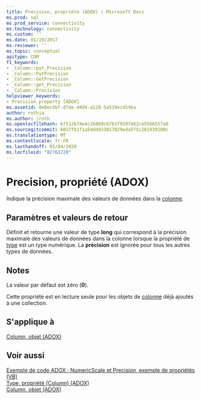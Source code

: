 ```yaml
---
title: Precision, propriété (ADOX) | Microsoft Docs
ms.prod: sql
ms.prod_service: connectivity
ms.technology: connectivity
ms.custom: ''
ms.date: 01/19/2017
ms.reviewer: ''
ms.topic: conceptual
apitype: COM
f1_keywords:
- _Column::put_Precision
- _Column::PutPrecision
- _Column::GetPrecision
- _Column::get_Precision
- _Column::Precision
helpviewer_keywords:
- Precision property [ADOX]
ms.assetid: 0e0ecbbf-d7de-49d4-a128-5a519ecd54ba
author: rothja
ms.author: jroth
ms.openlocfilehash: 67512b74e4c2b869cb7b1f9397462ce5566557a8
ms.sourcegitcommit: 6037fb1f1a5ddd933017029eda5f5c281939100c
ms.translationtype: MT
ms.contentlocale: fr-FR
ms.lasthandoff: 05/04/2020
ms.locfileid: "82763720"
---
```

# <a name="precision-property-adox"></a>Precision, propriété (ADOX)
Indique la précision maximale des valeurs de données dans la [colonne](../../../ado/reference/adox-api/column-object-adox.md).  
  
## <a name="settings-and-return-values"></a>Paramètres et valeurs de retour  
 Définit et retourne une valeur de type **long** qui correspond à la précision maximale des valeurs de données dans la colonne lorsque la propriété de [type](../../../ado/reference/adox-api/type-property-column-adox.md) est un type numérique. La **précision** est ignorée pour tous les autres types de données.  
  
## <a name="remarks"></a>Notes  
 La valeur par défaut est zéro (**0**).  
  
 Cette propriété est en lecture seule pour les objets de [colonne](../../../ado/reference/adox-api/column-object-adox.md) déjà ajoutés à une collection.  
  
## <a name="applies-to"></a>S'applique à  
 [Column, objet (ADOX)](../../../ado/reference/adox-api/column-object-adox.md)  
  
## <a name="see-also"></a>Voir aussi  
 [Exemple de code ADOX : NumericScale et Precision, exemple de propriétés (VB)](../../../ado/reference/adox-api/adox-code-example-numericscale-and-precision-properties-example-vb.md)   
 [Type, propriété (Column) (ADOX)](../../../ado/reference/adox-api/type-property-column-adox.md)   
 [Column, objet (ADOX)](../../../ado/reference/adox-api/column-object-adox.md)
